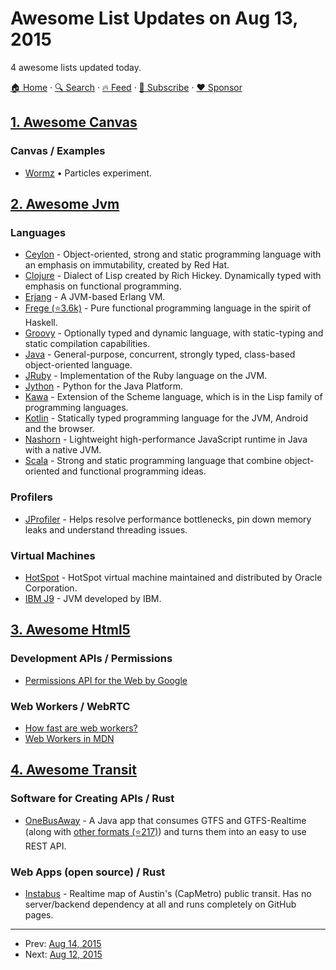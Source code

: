 # Awesome List Updates on Aug 13, 2015

4 awesome lists updated today.

[🏠 Home](/README.md) · [🔍 Search](https://www.trackawesomelist.com/search/) · [🔥 Feed](https://www.trackawesomelist.com/rss.xml) · [📮 Subscribe](https://trackawesomelist.us17.list-manage.com/subscribe?u=d2f0117aa829c83a63ec63c2f&id=36a103854c) · [❤️  Sponsor](https://github.com/sponsors/theowenyoung)



## [1. Awesome Canvas](/content/raphamorim/awesome-canvas/README.md)

### Canvas / Examples

*   [Wormz](https://www.chromeexperiments.com/experiment/wormz) • Particles experiment.

## [2. Awesome Jvm](/content/deephacks/awesome-jvm/README.md)

### Languages

*   [Ceylon](http://ceylon-lang.org/) - Object-oriented, strong and static programming language with an emphasis on immutability, created by Red Hat.
*   [Clojure](http://clojure.org/) - Dialect of Lisp created by Rich Hickey. Dynamically typed with emphasis on functional programming.
*   [Erjang](http://www.erjang.org) - A JVM-based Erlang VM.
*   [Frege (⭐3.6k)](https://github.com/Frege/frege) - Pure functional programming language in the spirit of Haskell.
*   [Groovy](http://www.groovy-lang.org/) - Optionally typed and dynamic language, with static-typing and static compilation capabilities.
*   [Java](http://www.oracle.com/technetwork/java/javase/overview/index.html) - General-purpose, concurrent, strongly typed, class-based object-oriented language.
*   [JRuby](http://jruby.org) - Implementation of the Ruby language on the JVM.
*   [Jython](http://www.jython.org) - Python for the Java Platform.
*   [Kawa](http://www.gnu.org/software/kawa/) - Extension of the Scheme language, which is in the Lisp family of programming languages.
*   [Kotlin](http://kotlinlang.org/) - Statically typed programming language for the JVM, Android and the browser.
*   [Nashorn](http://openjdk.java.net/projects/nashorn/) - Lightweight high-performance JavaScript runtime in Java with a native JVM.
*   [Scala](http://www.scala-lang.org/) - Strong and static programming language that combine object-oriented and functional programming ideas.

### Profilers

*   [JProfiler](https://www.ej-technologies.com/products/jprofiler/overview.html) - Helps resolve performance bottlenecks, pin down memory leaks and understand threading issues.

### Virtual Machines

*   [HotSpot](http://openjdk.java.net/groups/hotspot/) - HotSpot virtual machine maintained and distributed by Oracle Corporation.
*   [IBM J9](http://www.ibm.com/developerworks/java/jdk/) - JVM developed by IBM.

## [3. Awesome Html5](/content/diegocard/awesome-html5/README.md)

### Development APIs / Permissions

*   [Permissions API for the Web by Google](https://developers.google.com/web/updates/2015/04/permissions-api-for-the-web)

### Web Workers / WebRTC

*   [How fast are web workers?](https://hacks.mozilla.org/2015/07/how-fast-are-web-workers/)
*   [Web Workers in MDN](https://developer.mozilla.org/en-US/docs/Web/API/Web_Workers_API/Using_web_workers)

## [4. Awesome Transit](/content/CUTR-at-USF/awesome-transit/README.md)

### Software for Creating APIs / Rust

*   [OneBusAway](http://onebusaway.org/) - A Java app that consumes GTFS and GTFS-Realtime (along with [other formats (⭐217)](https://github.com/OneBusAway/onebusaway-application-modules/wiki/Real-Time-Data-Configuration-Guide)) and turns them into an easy to use REST API.

### Web Apps (open source) / Rust

*   [Instabus](http://instabus.org) - Realtime map of Austin's (CapMetro) public transit. Has no server/backend dependency at all and runs completely on GitHub pages.

---

- Prev: [Aug 14, 2015](/content/2015/08/14/README.md)
- Next: [Aug 12, 2015](/content/2015/08/12/README.md)